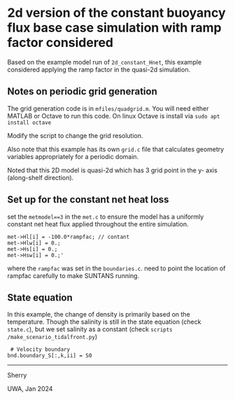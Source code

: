 # 2d version of the constant buoyancy flux base case simulation with ramp factor considered

Based on the example model run of `2d_constant_Hnet`, this example considered applying the ramp factor in the quasi-2d simulation.

## Notes on periodic grid generation

The grid generation code is in `mfiles/quadgrid.m`. You will need either MATLAB or Octave to run this code. On linux Octave is install via `sudo apt install octave` 

Modify the script to change the grid resolution.

Also note that this example has its own `grid.c` file that calculates geometry variables appropriately for a periodic domain.

Noted that this 2D model is quasi-2d which has 3 grid point in the y- axis (along-shelf direction).

## Set up for the constant net heat loss

set the `metmodel==3` in the `met.c` to ensure the model has a uniformly constant net heat flux applied throughout the entire simulation. 

```
met->Hl[i] = -100.0*rampfac; // contant
met->Hlw[i] = 0.;
met->Hs[i] = 0.;
met->Hsw[i] = 0.;'
```

where the `rampfac` was set in the `boundaries.c`. need to point the location of rampfac carefully to make SUNTANS running.
## State equation

In this example, the change of density is primarily based on the temperature. Though the salinity is still in the state equation (check `state.c`), but we set salinity as a constant (check `scripts
/make_scenario_tidalfront.py`)
```
 # Velocity boundary
bnd.boundary_S[:,k,ii] = S0
```

---
Sherry

UWA, Jan 2024

